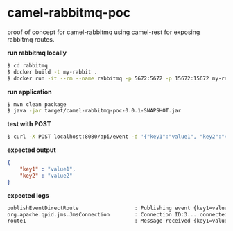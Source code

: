 # camel-rabbitmq-poc
proof of concept for camel-rabbitmq using camel-rest for exposing rabbitmq routes.

**run rabbitmq locally**
```bash
$ cd rabbitmq
$ docker build -t my-rabbit .
$ docker run -it --rm --name rabbitmq -p 5672:5672 -p 15672:15672 my-rabbit:latest
```

**run application**
```bash
$ mvn clean package
$ java -jar target/camel-rabbitmq-poc-0.0.1-SNAPSHOT.jar 
```

**test with POST**
```bash
$ curl -X POST localhost:8080/api/event -d '{"key1":"value1", "key2":"value2"}' -H 'Content-type: application/json'
```

**expected output**
```json
{
    "key1" : "value1",
    "key2" : "value2"
}
```

**expected logs**
```bash
publishEventDirectRoute                  : Publishing event {key1=value1, key2=value2}
org.apache.qpid.jms.JmsConnection        : Connection ID:3... connected to server: rabbitmq://localhost:5672
route1                                   : Message received {key1=value1, key2=value2}
```
